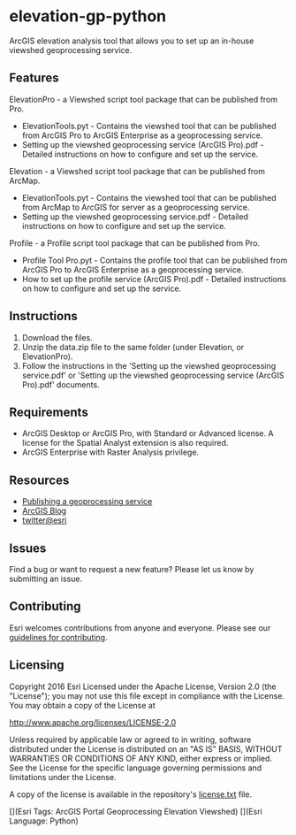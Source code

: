 # elevation-gp-python
ArcGIS elevation analysis tool that allows you to set up an in-house viewshed geoprocessing service.
## Features

ElevationPro - a Viewshed script tool package that can be published from Pro.
* ElevationTools.pyt - Contains the viewshed tool that can be published from ArcGIS Pro to ArcGIS Enterprise as a geoprocessing service.
* Setting up the viewshed geoprocessing service (ArcGIS Pro).pdf - Detailed instructions on how to configure and set up the service.

Elevation - a Viewshed script tool package that can be published from ArcMap.
* ElevationTools.pyt - Contains the viewshed tool that can be published from ArcMap to ArcGIS for server as a geoprocessing service.
* Setting up the viewshed geoprocessing service.pdf - Detailed instructions on how to configure and set up the service.

Profile - a Profile script tool package that can be published from Pro.
* Profile Tool Pro.pyt - Contains the profile tool that can be published from ArcGIS Pro to ArcGIS Enterprise as a geoprocessing service.
* How to set up the profile service (ArcGIS Pro).pdf - Detailed instructions on how to configure and set up the service.

## Instructions
1. Download the files. 
2. Unzip the data.zip file to the same folder (under Elevation, or ElevationPro).
3. Follow the instructions in the 'Setting up the viewshed geoprocessing service.pdf' or 'Setting up the viewshed geoprocessing service (ArcGIS Pro).pdf' documents.

## Requirements
* ArcGIS Desktop or ArcGIS Pro, with Standard or Advanced license. A license for the Spatial Analyst extension is also required.
* ArcGIS Enterprise with Raster Analysis privilege.

## Resources
* [Publishing a geoprocessing service](http://server.arcgis.com/en/server/latest/publish-services/linux/publishing-a-geoprocessing-service.htm)
* [ArcGIS Blog](http://blogs.esri.com/esri/arcgis/)
* [twitter@esri](http://twitter.com/esri)

## Issues
Find a bug or want to request a new feature?  Please let us know by submitting an issue.

## Contributing
Esri welcomes contributions from anyone and everyone. Please see our [guidelines for contributing](https://github.com/esri/contributing).

## Licensing
Copyright 2016 Esri
Licensed under the Apache License, Version 2.0 (the "License");
you may not use this file except in compliance with the License.
You may obtain a copy of the License at

   http://www.apache.org/licenses/LICENSE-2.0

Unless required by applicable law or agreed to in writing, software
distributed under the License is distributed on an "AS IS" BASIS,
WITHOUT WARRANTIES OR CONDITIONS OF ANY KIND, either express or implied.
See the License for the specific language governing permissions and
limitations under the License.

A copy of the license is available in the repository's [license.txt]( https://raw.github.com/Esri/elevation-gp-python/master/license.txt) file.

[](Esri Tags: ArcGIS Portal Geoprocessing Elevation Viewshed)
[](Esri Language: Python)
